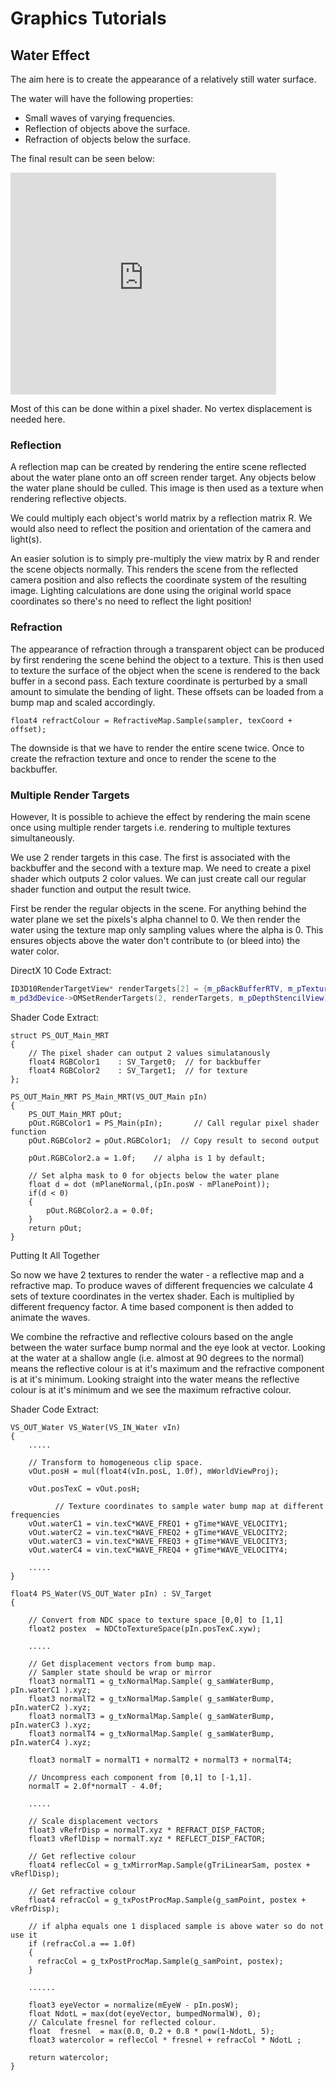# Graphics Tutorials


## Water Effect

The aim here is to create the appearance of a relatively still water surface. 

The water will have the following properties:

- Small waves of varying frequencies.
- Reflection of objects above the surface.
- Refraction of objects below the surface.


The final result can be seen below: 

<iframe width="425" height="355" src="https://www.youtube.com/embed/0SPX0h42xCs" title="YouTube video player" frameborder="0" allow="accelerometer; autoplay; clipboard-write; encrypted-media; gyroscope; picture-in-picture" allowfullscreen></iframe>

Most of this can be done within a pixel shader. No vertex displacement is needed here. 

### Reflection

A reflection map can be created by rendering the entire scene reflected about the water plane onto an off screen render target. Any objects below the water plane should be culled. This image is then used as a texture when rendering reflective objects.

We could multiply each object's world matrix by a reflection matrix R. We would also need to reflect the position and orientation of the camera and light(s).

An easier solution is to simply pre-multiply the view matrix by R and render the scene objects normally. This renders the scene from the reflected camera position and also reflects the coordinate system of the resulting image. Lighting calculations are done using the original world space coordinates so there's no need to reflect the light position!

### Refraction

The appearance of refraction through a transparent object can be produced by first rendering the scene behind the object to a texture. This is then used to texture the surface of the object when the scene is rendered to the back buffer in a second pass. Each texture coordinate is perturbed by a small amount to simulate the bending of light. These offsets can be loaded from a bump map and scaled accordingly.

```hlsl
float4 refractColour = RefractiveMap.Sample(sampler, texCoord + offset);
```

The downside is that we have to render the entire scene twice. Once to create the refraction texture and once to render the scene to the backbuffer.

### Multiple Render Targets

However, It is possible to achieve the effect by rendering the main scene once using multiple render targets i.e. rendering to multiple textures simultaneously.

We use 2 render targets in this case. The first is associated with the backbuffer and the second with a texture map. We need to create a pixel shader which outputs 2 color values. We can just create call our regular shader function and output the result twice.

First be render the regular objects in the scene. For anything behind the water plane we set the pixels's alpha channel to 0.  We then render the water using the texture map only sampling values where the alpha is 0. This ensures objects above the water don't contribute to (or bleed into)  the water color.

DirectX 10 Code Extract:

```c++
ID3D10RenderTargetView* renderTargets[2] = {m_pBackBufferRTV, m_pTextureMapRTV};
m_pd3dDevice->OMSetRenderTargets(2, renderTargets, m_pDepthStencilView);
```

Shader Code Extract:

```hlsl
struct PS_OUT_Main_MRT
{
    // The pixel shader can output 2 values simulatanously 
    float4 RGBColor1    : SV_Target0;  // for backbuffer
    float4 RGBColor2    : SV_Target1;  // for texture
};

PS_OUT_Main_MRT PS_Main_MRT(VS_OUT_Main pIn)
{
    PS_OUT_Main_MRT pOut;
    pOut.RGBColor1 = PS_Main(pIn);       // Call regular pixel shader function
    pOut.RGBColor2 = pOut.RGBColor1;  // Copy result to second output 

    pOut.RGBColor2.a = 1.0f;    // alpha is 1 by default;

    // Set alpha mask to 0 for objects below the water plane
    float d = dot (mPlaneNormal,(pIn.posW - mPlanePoint));
    if(d < 0)
    {
        pOut.RGBColor2.a = 0.0f;
    }
    return pOut;
}
```

Putting It All Together

So now we have 2 textures to render the water  - a reflective map and a refractive map. 
To produce waves of different frequencies we calculate 4 sets of texture coordinates in the vertex shader. Each is multiplied by different frequency factor. A time based component is then added to animate the waves. 

We combine the refractive and reflective colours based on the angle between the water surface bump normal and the eye look at vector. Looking at the water at a shallow angle (i.e. almost at 90 degrees to the normal) means the reflective colour is at it's maximum and the refractive component is at  it's minimum. Looking straight into the water means the reflective colour is at it's minimum and we see the maximum refractive colour. 


Shader Code Extract:

```hlsl
VS_OUT_Water VS_Water(VS_IN_Water vIn)
{
    .....

    // Transform to homogeneous clip space.
    vOut.posH = mul(float4(vIn.posL, 1.0f), mWorldViewProj);

    vOut.posTexC = vOut.posH;

          // Texture coordinates to sample water bump map at different frequencies
    vOut.waterC1 = vin.texC*WAVE_FREQ1 + gTime*WAVE_VELOCITY1;
    vOut.waterC2 = vin.texC*WAVE_FREQ2 + gTime*WAVE_VELOCITY2;
    vOut.waterC3 = vin.texC*WAVE_FREQ3 + gTime*WAVE_VELOCITY3;
    vOut.waterC4 = vin.texC*WAVE_FREQ4 + gTime*WAVE_VELOCITY4;
    
    .....
}

float4 PS_Water(VS_OUT_Water pIn) : SV_Target
{

    // Convert from NDC space to texture space [0,0] to [1,1] 
    float2 postex  = NDCtoTextureSpace(pIn.posTexC.xyw); 

    .....       

    // Get displacement vectors from bump map.
    // Sampler state should be wrap or mirror
    float3 normalT1 = g_txNormalMap.Sample( g_samWaterBump, pIn.waterC1 ).xyz;
    float3 normalT2 = g_txNormalMap.Sample( g_samWaterBump, pIn.waterC2 ).xyz;
    float3 normalT3 = g_txNormalMap.Sample( g_samWaterBump, pIn.waterC3 ).xyz;
    float3 normalT4 = g_txNormalMap.Sample( g_samWaterBump, pIn.waterC4 ).xyz;

    float3 normalT = normalT1 + normalT2 + normalT3 + normalT4;

    // Uncompress each component from [0,1] to [-1,1].
    normalT = 2.0f*normalT - 4.0f;

    .....

    // Scale displacement vectors
    float3 vRefrDisp = normalT.xyz * REFRACT_DISP_FACTOR; 
    float3 vReflDisp = normalT.xyz * REFLECT_DISP_FACTOR;

    // Get reflective colour
    float4 reflecCol = g_txMirrorMap.Sample(gTriLinearSam, postex + vReflDisp);

    // Get refractive colour
    float4 refracCol = g_txPostProcMap.Sample(g_samPoint, postex + vRefrDisp);
    
    // if alpha equals one 1 displaced sample is above water so do not use it
    if (refracCol.a == 1.0f)
    {
      refracCol = g_txPostProcMap.Sample(g_samPoint, postex);
    }

    ......

    float3 eyeVector = normalize(mEyeW - pIn.posW);
    float NdotL = max(dot(eyeVector, bumpedNormalW), 0);
    // Calculate fresnel for reflected colour.
    float  fresnel  = max(0.0, 0.2 + 0.8 * pow(1-NdotL, 5); 
    float3 watercolor = reflecCol * fresnel + refracCol * NdotL ;

    return watercolor;                         
}        
```

